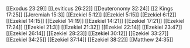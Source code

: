 [[Exodus 23:29]]
[[Leviticus 26:22]]
[[Deuteronomy 32:24]]
[[2 Kings 17:25]]
[[Jeremiah 15:3]]
[[Ezekiel 5:12]]
[[Ezekiel 5:15]]
[[Ezekiel 6:12]]
[[Ezekiel 14:15]]
[[Ezekiel 14:19]]
[[Ezekiel 14:21]]
[[Ezekiel 17:21]]
[[Ezekiel 17:24]]
[[Ezekiel 21:3]]
[[Ezekiel 21:32]]
[[Ezekiel 22:14]]
[[Ezekiel 23:47]]
[[Ezekiel 26:14]]
[[Ezekiel 28:23]]
[[Ezekiel 30:12]]
[[Ezekiel 33:27]]
[[Ezekiel 34:25]]
[[Ezekiel 37:14]]
[[Ezekiel 38:22]]
[[Matthew 24:35]]
